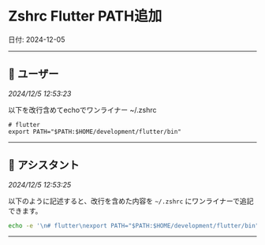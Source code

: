 # Zshrc Flutter PATH追加

日付: 2024-12-05

---

## 👤 ユーザー
*2024/12/5 12:53:23*

以下を改行含めてechoでワンライナー
~/.zshrc

```
# flutter
export PATH="$PATH:$HOME/development/flutter/bin"
```

---

## 🤖 アシスタント
*2024/12/5 12:53:25*

以下のように記述すると、改行を含めた内容を `~/.zshrc` にワンライナーで追記できます。

```bash
echo -e '\n# flutter\nexport PATH="$PATH:$HOME/development/flutter/bin"' >> ~/.zshrc
```

---
